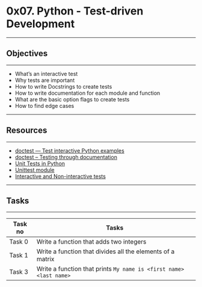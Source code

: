 # 0x07. Python - Test-driven Development
---
## Objectives
---
* What’s an interactive test
* Why tests are important
* How to write Docstrings to create tests
* How to write documentation for each module and function
* What are the basic option flags to create tests
* How to find edge cases
---
## Resources
---
* [doctest — Test interactive Python examples](https://docs.python.org/3.4/library/doctest.html)
* [doctest – Testing through documentation](https://pymotw.com/3/doctest/)
* [Unit Tests in Python](https://www.youtube.com/watch?v=1Lfv5tUGsn8)
* [Unittest module](https://www.youtube.com/watch?v=6tNS--WetLI)
* [Interactive and Non-interactive tests](https://mattermost.com/blog/testing-python-understanding-doctest-and-unittest/)
---
## Tasks
---
|Task no |Tasks	|
|--------|------|
|Task 0  |Write a function that adds two integers|
|Task 1  |Write a function that divides all the elements of a matrix|
|Task 3  |Write a function that prints `My name is <first name> <last name>`|
   
